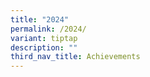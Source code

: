 ```yaml
---
title: "2024"
permalink: /2024/
variant: tiptap
description: ""
third_nav_title: Achievements
---
```

<p></p>